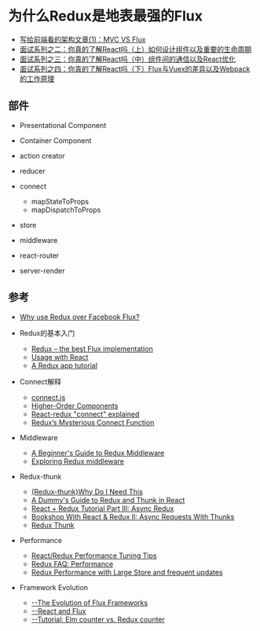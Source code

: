 # 为什么Redux是地表最强的Flux

- [写给前端看的架构文章(1)：MVC VS Flux](https://zhuanlan.zhihu.com/p/21324696)
- [面试系列之二：你真的了解React吗（上）如何设计组件以及重要的生命周期](https://zhuanlan.zhihu.com/p/27828773)
- [面试系列之三：你真的了解React吗（中）组件间的通信以及React优化](https://zhuanlan.zhihu.com/p/27828866)
- [面试系列之四：你真的了解React吗（下）Flux与Vuex的差异以及Webpack的工作原理](https://zhuanlan.zhihu.com/p/27829029)


## 部件

* Presentational Component

* Container Component

* action creator

* reducer

* connect
    - mapStateToProps
    - mapDispatchToProps

* store

* middleware

* react-router

* server-render


## 参考

- [Why use Redux over Facebook Flux?](https://stackoverflow.com/questions/32461229/why-use-redux-over-facebook-flux)

- Redux的基本入门
    - [Redux – the best Flux implementation](http://frontendinsights.com/redux-the-best-flux-implementation/)
    - [Usage with React](http://redux.js.org/docs/basics/UsageWithReact.html)
    - [A Redux app tutorial](http://blog.krawaller.se/posts/a-redux-app-tutorial/)

- Connect解释
    - [connect.js](https://gist.github.com/gaearon/1d19088790e70ac32ea636c025ba424e)
    - [Higher-Order Components](https://facebook.github.io/react/docs/higher-order-components.html)
    - [React-redux "connect" explained](http://www.sohamkamani.com/blog/2017/03/31/react-redux-connect-explained/)
    - [Redux’s Mysterious Connect Function](https://medium.com/mofed/reduxs-mysterious-connect-function-526efe1122e4)

- Middleware
    - [A Beginner's Guide to Redux Middleware](https://www.codementor.io/vkarpov/beginner-s-guide-to-redux-middleware-du107uyud)
    - [Exploring Redux middleware](http://blog.krawaller.se/posts/exploring-redux-middleware/)

- Redux-thunk
    - [(Redux-thunk)Why Do I Need This](https://stackoverflow.com/questions/35411423/how-to-dispatch-a-redux-action-with-a-timeout/35415559#35415559)
    - [A Dummy's Guide to Redux and Thunk in React](https://codepen.io/stowball/post/a-dummy-s-guide-to-redux-and-thunk-in-react)
    - [React + Redux Tutorial Part III: Async Redux](http://www.thegreatcodeadventure.com/react-redux-tutorial-part-iii-async-redux/)
    - [Bookshop With React & Redux II: Async Requests With Thunks](https://scotch.io/tutorials/bookshop-with-react-redux-ii-async-requests-with-thunks)
    - [Redux Thunk](http://blog.nojaf.com/2015/12/06/redux-thunk/)

- Performance
    - [React/Redux Performance Tuning Tips](https://medium.com/@arikmaor/react-redux-performance-tuning-tips-cef1a6c50759)
    - [Redux FAQ: Performance](http://redux.js.org/docs/faq/Performance.html)
    - [Redux Performance with Large Store and frequent updates](https://github.com/reactjs/redux/issues/1303)

- Framework Evolution
    - [--The Evolution of Flux Frameworks](https://medium.com/@dan_abramov/the-evolution-of-flux-frameworks-6c16ad26bb31)
    - [--React and Flux](https://survivejs.com/react/implementing-kanban/react-and-flux/)
    - [--Tutorial: Elm counter vs. Redux counter](https://medium.com/@Hannes_E/map-elm-redux-next-level-web-development-f3452f09a238)
